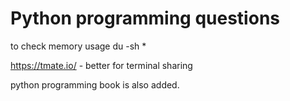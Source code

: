 # Python programming questions
to check memory usage 
du -sh *

https://tmate.io/ - better for terminal sharing 

python programming book is also added.
